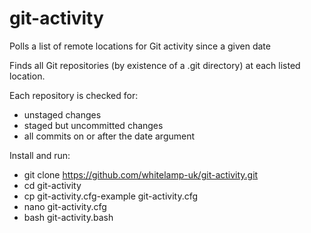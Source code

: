 # git-activity

Polls a list of remote locations for Git activity since a given date

Finds all Git repositories (by existence of a .git directory) at each listed location.

Each repository is checked for:
 * unstaged changes
 * staged but uncommitted changes
 * all commits on or after the date argument

Install and run:
 * git clone https://github.com/whitelamp-uk/git-activity.git
 * cd git-activity
 * cp git-activity.cfg-example git-activity.cfg
 * nano git-activity.cfg
 * bash git-activity.bash

